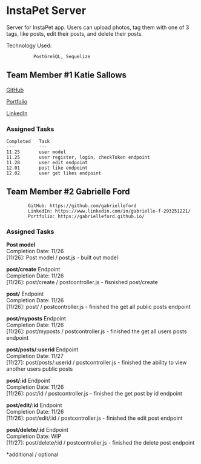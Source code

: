 
# InstaPet Server

Server for InstaPet app. Users can upload photos, tag them with one of 3 tags, like posts, edit their posts, and delete their posts.

Technology Used:

              PostGreSQL, Sequelize

## Team Member #1  Katie Sallows

[GitHub](https://github.com/ksallows)

[Portfolio](https://ksallows.github.io/)

[LinkedIn](https://www.linkedin.com/in/katie-sallows-b7b6b6222/)

### Assigned Tasks

    Completed   Task
    ---         ---
    11.25       user model
    11.25       user register, login, checkToken endpoint
    11.28       user edit endpoint
    12.01       post like endpoint
    12.02       user get likes endpoint
 

## Team Member #2  Gabrielle Ford

            GitHub: https://github.com/gabrielleford
            LinkedIn: https://www.linkedin.com/in/gabrielle-f-293251221/
            Portfolio: https://gabrielleford.github.io/

### Assigned Tasks

**Post model**  
Completion Date: 11/26  
[11/26]: Post model / post.js - built out model


**post/create** Endpoint  
Completion Date: 11/26  
[11/26]: post/create / postcontroller.js - fisnished post/create

**post/** Endpoint  
Completion Date: 11/26  
[11/26]: post/ / postcontroller.js - finished the get all public posts endpoint

**post/myposts** Endpoint  
Completion Date: 11/26  
[11/26]: post/myposts / postcontroller.js - finished the get all users posts endpoint

**post/posts/:userid** Endpoint  
Completion Date: 11/27  
[11/27]: post/posts/:userid / postcontroller.js - finished the ability to view another users public posts

**post/:id** Endpoint  
Completion Date: 11/26  
[11/26]: post/id / postcontroller.js - finished the get post by id endpoint


**post/edit/:id** Endpoint  
Completion Date: 11/26  
[11/26]: post/edit/:id / postcontroller.js - finished the edit post endpoint


**post/delete/:id** Endpoint  
Completion Date: WIP  
[11/27]: post/delete/:id / postcontroller.js - finished the delete post endpoint

*additional / optional
